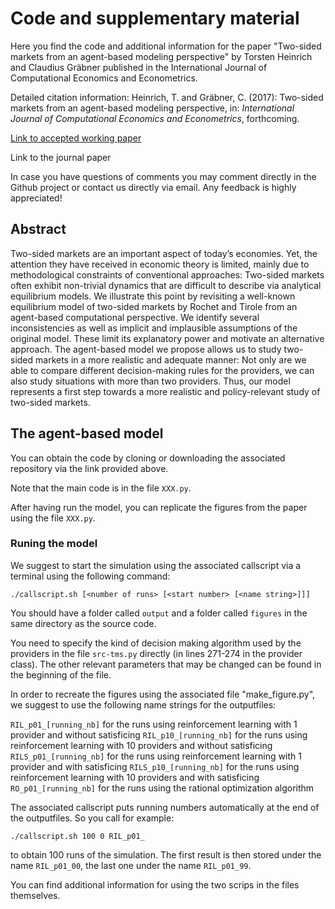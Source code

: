 # Code and supplementary material

Here you find the code and additional information for the paper "Two-sided markets from an agent-based modeling perspective" by Torsten Heinrich and Claudius Gräbner published in the International Journal of Computational Economics and Econometrics.

Detailed citation information: Heinrich, T. and Gräbner, C. (2017): Two-sided markets from an agent-based modeling perspective, in: *International Journal of Computational Economics and Econometrics*, forthcoming.


[Link to accepted working paper](https://ideas.repec.org/p/pra/mprapa/67860.html)

Link to the journal paper

In case you have questions of comments you may comment directly in the Github project or contact us directly via email.
Any feedback is highly appreciated!

## Abstract
Two-sided markets are an important aspect of today’s economies. 
Yet, the attention they have received in economic theory is limited, mainly due to methodological constraints of conventional approaches: 
Two-sided markets often exhibit non-trivial dynamics that are difficult to describe via analytical equilibrium models. 
We illustrate this point by revisiting a well-known equilibrium model of two-sided markets by Rochet and Tirole from an agent-based computational perspective. 
We identify several inconsistencies as well as implicit and implausible assumptions of the original model. 
These limit its explanatory power and motivate an alternative approach. 
The agent-based model we propose allows us to study two-sided markets in a more realistic and adequate manner: 
Not only are we able to compare different decision-making rules for the providers, we can also study situations with more than two providers. 
Thus, our model represents a first step towards a more realistic and policy-relevant study of two-sided markets.


## The agent-based model
You can obtain the code by cloning or downloading the associated repository via the link provided above.

Note that the main code is in the file `XXX.py`.

After having run the model, you can replicate the figures from the paper using the file `XXX.py`.

### Runing the model

We suggest to start the simulation using the associated callscript via a terminal using the following command:
```
./callscript.sh [<number of runs> [<start number> [<name string>]]]
```


You should have a folder called `output` and a folder called `figures` in the same directory as the source code.

You need to specify the kind of decision making algorithm used by the providers in the file `src-tms.py` directly (in lines 271-274 in the provider class).
The other relevant parameters that may be changed can be found in the beginning of the file.

In order to recreate the figures using the associated file "make_figure.py", we suggest to use the following name strings for the outputfiles:

`RIL_p01_[running_nb]` for the runs using reinforcement learning with 1 provider and without satisficing
`RIL_p10_[running_nb]` for the runs using reinforcement learning with 10 providers and without satisficing
`RILS_p01_[running_nb]` for the runs using reinforcement learning with 1 provider and with satisficing
`RILS_p10_[running_nb]` for the runs using reinforcement learning with 10 providers and with satisficing
`RO_p01_[running_nb]` for the runs using the rational optimization algorithm

The associated callscript puts running numbers automatically at the end of the outputfiles. So you call for example:
```
./callscript.sh 100 0 RIL_p01_
```
to obtain 100 runs of the simulation. The first result is then stored under the name `RIL_p01_00`, the last one
under the name `RIL_p01_99`.

You can find additional information for using the two scrips in the files themselves.
